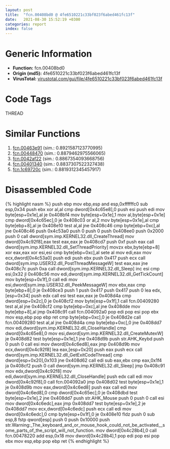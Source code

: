 ```yaml
---
layout: post
title:  "fcn.00408bd0 @ 4fe6510221c33bf023f6abed461fc13f"
date:   2021-08-30 15:52:19 +0300
categories: report
index: false
---
```


# Generic Information
- **Function:** fcn.00408bd0
- **Origin (md5):** 4fe6510221c33bf023f6abed461fc13f
- **VirusTotal:** [virustotal.com/gui/file/4fe6510221c33bf023f6abed461fc13f][virustotal_ref]

# Code Tags
<span class="tag" id="THREAD">THREAD</span>


# Similar Functions

1. [fcn.00463e91][similar_1_ref] (sim.: 0.8921587123770995)
2. [fcn.00448470][similar_2_ref] (sim.: 0.8879462975566065)
3. [fcn.0042af22][similar_3_ref] (sim.: 0.8867354093668756)
4. [fcn.00401340][similar_4_ref] (sim.: 0.8837307522327438)
5. [fcn.1c69720c][similar_5_ref] (sim.: 0.8819312345457917)


# Disassembled Code

{% highlight nasm %}
push ebp
mov ebp,esp
and esp,0xffffffc0
sub esp,0x34
push ebx
xor al,al
cmp dword[0x4c65e8],0
push esi
push edi
mov byte[esp+0x1e],al
je 0x408bf4
mov byte[esp+0x1e],1
mov al,byte[esp+0x1e]
cmp dword[0x4c65ec],0
je 0x408c03
or al,2
mov byte[esp+0x1e],al
cmp byte[ebp+8],al
je 0x408e10
test al,al
jne 0x408c46
cmp byte[ebp+0xc],al
jne 0x408c46
push 0x4c53a0
push 0
push 0
push 0x408ee0
push 0x2000
push 0
call dword[sym.imp.KERNEL32.dll_CreateThread]
mov dword[0x4c92f8],eax
test eax,eax
je 0x408cd7
push 0xf
push eax
call dword[sym.imp.KERNEL32.dll_SetThreadPriority]
movzx ebx,byte[ebp+8]
xor eax,eax
xor esi,esi
cmp byte[ebp+0xc],al
sete al
mov edi,eax
mov ecx,dword[0x4c53a0]
push edi
push ebx
push 0x417
push ecx
call dword[sym.imp.USER32.dll_PostThreadMessageW]
test eax,eax
jne 0x408c7c
push 0xa
call dword[sym.imp.KERNEL32.dll_Sleep]
inc esi
cmp esi,0x32
jl 0x408c56
mov edi,dword[sym.imp.KERNEL32.dll_GetTickCount]
mov byte[esp+0x1f],0
call edi
mov esi,dword[sym.imp.USER32.dll_PeekMessageW]
mov ebx,eax
cmp byte[ebp+8],0
je 0x408ce3
push 1
push 0x417
push 0x417
push 0
lea edx,[esp+0x34]
push edx
call esi
test eax,eax
je 0x408d4a
cmp dword[esp+0x2c],0
je 0x408cf2
mov byte[esp+0x1f],1
call fcn.00409280
test al,al
jne 0x408cf2
cmp byte[ebp+0xc],al
jne 0x408dde
mov byte[ebp+8],al
jmp 0x408c91
call fcn.004092a0
pop edi
pop esi
pop ebx
mov esp,ebp
pop ebp
ret
cmp byte[ebp+0xc],0
je 0x408d2e
call fcn.00409280
test al,al
jne 0x408d4a
cmp byte[ebp+0xc],0
jne 0x408dd7
mov edi,dword[sym.imp.KERNEL32.dll_CloseHandle]
cmp dword[0x4c65e8],0
mov esi,dword[sym.imp.KERNEL32.dll_CreateMutexW]
je 0x408d82
test byte[esp+0x1e],1
jne 0x408d9b
push str.AHK_Keybd
push 0
push 0
call esi
mov dword[0x4c6ed8],eax
jmp 0x408d9b
mov ecx,dword[0x4c92f8]
lea eax,[esp+0x20]
push eax
push ecx
call dword[sym.imp.KERNEL32.dll_GetExitCodeThread]
cmp dword[esp+0x20],0x103
jne 0x408d62
call edi
sub eax,ebx
cmp eax,0x1f4
ja 0x408cf2
push 0
call dword[sym.imp.KERNEL32.dll_Sleep]
jmp 0x408c91
mov edx,dword[0x4c92f8]
mov edi,dword[sym.imp.KERNEL32.dll_CloseHandle]
push edx
call edi
mov dword[0x4c92f8],0
call fcn.004092a0
jmp 0x408d02
test byte[esp+0x1e],1
je 0x408d9b
mov eax,dword[0x4c6ed8]
push eax
call edi
mov dword[0x4c6ed8],0
cmp dword[0x4c65ec],0
je 0x408dbd
test byte[esp+0x1e],2
jne 0x408dd7
push str.AHK_Mouse
push 0
push 0
call esi
mov dword[0x4c6edc],eax
jmp 0x408dd7
test byte[esp+0x1e],2
je 0x408dd7
mov ecx,dword[0x4c6edc]
push ecx
call edi
mov dword[0x4c6edc],0
cmp byte[esp+0x1f],0
je 0x408e10
fldz
push 0
sub esp,8
fstp qword[esp]
push 0
push 0x10000
push str.Warning:_The_keyboard_and_or_mouse_hook_could_not_be_activated__some_parts_of_the_script_will_not_function.
mov dword[0x4c28b4],0
call fcn.00478220
add esp,0x18
mov dword[0x4c28b4],1
pop edi
pop esi
pop ebx
mov esp,ebp
pop ebp
ret
{% endhighlight %}


[similar_1_ref]: /report/fcn.00463e91@d96761eb00d2d97e2b6f5ffffed0b46a
[similar_2_ref]: /report/fcn.00448470@4fe6510221c33bf023f6abed461fc13f
[similar_3_ref]: /report/fcn.0042af22@e16f74a2849182d98050864255e902f8
[similar_4_ref]: /report/fcn.00401340@4fe6510221c33bf023f6abed461fc13f
[similar_5_ref]: /report/fcn.1c69720c@2d079ba83dda3113f0607d58292b7a26
[virustotal_ref]: https://www.virustotal.com/gui/file/4fe6510221c33bf023f6abed461fc13f